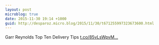 ```yaml
---
layout: post
microblog: true
date: 2015-11-30 19:14 +1000
guid: http://desparoz.micro.blog/2015/11/30/t671255997323673600.html
---
```

Garr Reynolds Top Ten Delivery Tips [t.co/85vLsWpvM...](https://t.co/85vLsWpvMS)
